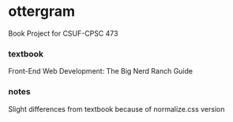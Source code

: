 # ottergram
Book Project for CSUF-CPSC 473

### textbook
Front-End Web Development: The Big Nerd Ranch Guide

### notes
Slight differences from textbook because of normalize.css version
